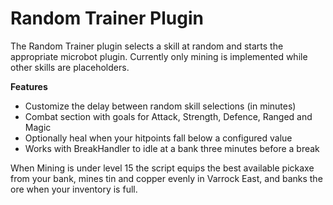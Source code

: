 # Random Trainer Plugin

The Random Trainer plugin selects a skill at random and starts the appropriate microbot plugin.  Currently only mining is implemented while other skills are placeholders.

**Features**

* Customize the delay between random skill selections (in minutes)
* Combat section with goals for Attack, Strength, Defence, Ranged and Magic
* Optionally heal when your hitpoints fall below a configured value
* Works with BreakHandler to idle at a bank three minutes before a break

When Mining is under level 15 the script equips the best available pickaxe from your bank, mines tin and copper evenly in Varrock East, and banks the ore when your inventory is full.